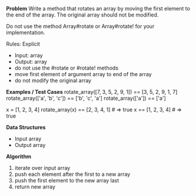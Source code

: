 **Problem**
Write a method that rotates an array by moving the first element to the end of the array. The original array should not be modified.

Do not use the method Array#rotate or Array#rotate! for your implementation.

Rules:
Explicit
  - Input: array
  - Output: array
  - do not use the #rotate or #rotate! methods
  - move first element of argument array to end of the array
  - do not modify the original array

**Examples / Test Cases**
rotate_array([7, 3, 5, 2, 9, 1]) == [3, 5, 2, 9, 1, 7]
rotate_array(['a', 'b', 'c']) == ['b', 'c', 'a']
rotate_array(['a']) == ['a']

x = [1, 2, 3, 4]
rotate_array(x) == [2, 3, 4, 1]   # => true
x == [1, 2, 3, 4]                 # => true

**Data Structures**
- Input array
- Output array

**Algorithm**
1. iterate over input array
2. push each element after the first to a new array
3. push the first element to the new array last
4. return new array